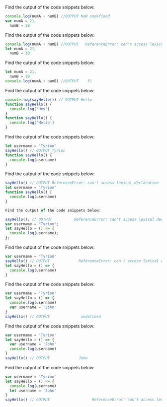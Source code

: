 Find the output of the code snippets below:

```js
console.log(numA + numB) //OUTPUT NaN undefined
var numA = 21,
  numB = 30
```

Find the output of the code snippets below:

```js
console.log(numA + numB) //OUTPUT   ReferenceError: can't access lexical declaration 'numA' before initialization
let numA = 21,
  numB = 30
```

Find the output of the code snippets below:

```js
let numA = 21,
  numB = 30
console.log(numA + numB) //OUTPUT    51
```

Find the output of the code snippets below:

```js
console.log(sayHello()) // OUTPUT Hello
function sayHello() {
  console.log('Hey')
}
function sayHello() {
  console.log('Hello')
}
```

Find the output of the code snippets below:

```js
let username = 'Tyrion'
sayHello() // OUTPUT Tyrion
function sayHello() {
  console.log(username)
}
```

Find the output of the code snippets below:

```js
sayHello() // OUTPUT ReferenceError: can't access lexical declaration 'sayHello' before initialization
let username = 'Tyrion'
function sayHello() {
  console.log(username)
}
```

```js
Find the output of the code snippets below:

sayHello(); // OUTPUT          ReferenceError: can't access lexical declaration 'sayHello' before initialization
var username = "Tyrion";
let sayHello = () => {
  console.log(username);
};
```

Find the output of the code snippets below:

```js
var username = 'Tyrion'
sayHello() // OUTPUT             ReferenceError: can't access lexical declaration 'sayHello' before initialization
let sayHello = () => {
  console.log(username)
}
```

Find the output of the code snippets below:

```js
var username = 'Tyrion'
let sayHello = () => {
  console.log(username)
  var username = 'John'
}
sayHello() // OUTPUT              undefined
```

Find the output of the code snippets below:

```js
var username = 'Tyrion'
let sayHello = () => {
  var username = 'John'
  console.log(username)
}
sayHello() // OUTPUT             John
```

Find the output of the code snippets below:

```js
var username = 'Tyrion'
let sayHello = () => {
  console.log(username)
  let username = 'John'
}
sayHello() // OUTPUT                   ReferenceError: can't access lexical declaration 'username' before initialization
```
